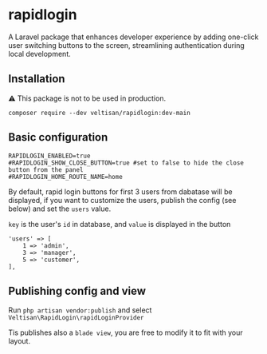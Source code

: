 # rapidlogin
A Laravel package that enhances developer experience by adding one-click user switching buttons to the screen, streamlining authentication during local development.

## Installation
⚠️ This package is not to be used in production.
```
composer require --dev veltisan/rapidlogin:dev-main
```

## Basic configuration

```
RAPIDLOGIN_ENABLED=true
#RAPIDLOGIN_SHOW_CLOSE_BUTTON=true #set to false to hide the close button from the panel
#RAPIDLOGIN_HOME_ROUTE_NAME=home
```
By default, rapid login buttons for first 3 users from dabatase will be displayed, if you want to customize the users, publish the config (see below) and set the `users` value.

`key` is the user's `id` in database, and `value` is displayed in the button

```
'users' => [
    1 => 'admin',
    3 => 'manager',
    5 => 'customer',
],
```

## Publishing config and view
Run `php artisan vendor:publish` and select `Veltisan\RapidLogin\rapidLoginProvider`

Tis publishes also a `blade view`, you are free to modify it to fit with your layout.